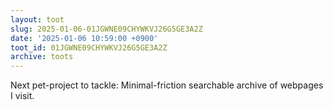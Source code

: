```yaml
---
layout: toot
slug: 2025-01-06-01JGWNE09CHYWKVJ26G5GE3A2Z
date: '2025-01-06 10:59:00 +0900'
toot_id: 01JGWNE09CHYWKVJ26G5GE3A2Z
archive: toots
---
```

<p>Next pet-project to tackle: Minimal-friction searchable archive of webpages I visit.</p>

